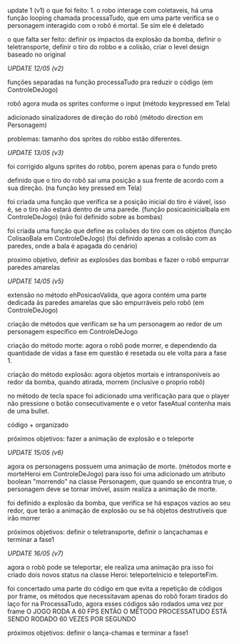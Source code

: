 update 1 (v1)
o que foi feito: 1. o robo interage com coletaveis, há uma função looping chamada processaTudo, que em uma parte verifica se o personagem interagido com o robô é mortal. Se sim ele é deletado

o que falta ser feito: definir os impactos da explosão da bomba, definir o teletransporte, definir o tiro do robbo e a colisão,
criar o level design baseado no original


*UPDATE 12/05 (v2)*

funções separadas na função processaTudo pra reduzir o código (em ControleDeJogo)

robô agora muda os sprites conforme o input (método keypressed em Tela)

adicionado sinalizadores de direção do robô (método direction em Personagem)

problemas:
tamanho dos sprites do robbo estão diferentes.

*UPDATE 13/05 (v3)*

foi corrigido alguns sprites do robbo, porem apenas para o fundo preto

definido que o tiro do robô sai uma posição a sua frente de acordo com a sua direção. (na função key pressed em Tela)

foi criada uma função que verifica se a posição inicial do tiro é viável, isso é, se o tiro não estará dentro de uma parede. (função posicaoinicialbala em ControleDeJogo) (não foi definido sobre as bombas)

foi criada uma função que define as colisões do tiro com os objetos (função ColisaoBala em ControleDeJogo) (foi definido apenas a colisão com as paredes, onde a bala é apagada do cenário)


proximo objetivo, definir as explosões das bombas e fazer o robô empurrar paredes amarelas


*UPDATE 14/05 (v5)*

extensão no método ehPosicaoValida, que agora contém uma parte dedicada
às paredes amarelas que são empurráveis pelo robô (em ControleDeJogo)

criação de métodos que verificam se ha um personagem ao redor de um personagem especifico em ControleDeJogo

criação do método morte: agora o robô pode morrer, e dependendo da quantidade de vidas a fase em questão é resetada ou ele volta para a fase 1.

criação do método explosão: agora objetos mortais e intransponíveis ao redor da bomba, quando atirada, morrem (inclusive o proprio robô)

no método de tecla space foi adicionado uma verificação para que o player não pressione o botão consecutivamente e o vetor faseAtual contenha mais de uma bullet.

código + organizado

próximos objetivos: fazer a animação de explosão e o teleporte



*UPDATE 15/05 (v6)*

agora os personagens possuem uma animação de morte. (métodos morte e morteHeroi em ControleDeJogo)
para isso foi uma adicionado um atributo boolean "morrendo" na classe Personagem, que quando se encontra true,
o personagem deve se tornar imóvel, assim realiza a animação de morte. 

foi definido a explosão da bomba, que verifica se há espaços vazios ao seu redor, que terão a animação de explosão
ou se há objetos destrutíveis que irão morrer

próximos objetivos: definir o teletransporte, definir o lançachamas e terminar a fase1

*UPDATE 16/05 (v7)*

agora o robô pode se teleportar, ele realiza uma animação
pra isso foi criado dois novos status na classe Heroi: teleporteInicio
e teleporteFim. 

foi concertado uma parte do código em que evita a repetição de códigos por frame, os métodos que necessitavam apenas do robô foram tirados do laço for na ProcessaTudo, agora esses códigos são rodados uma vez por frame
O JOGO RODA A 60 FPS ENTÃO O MÉTODO PROCESSATUDO ESTÁ SENDO RODADO 60 VEZES POR SEGUNDO

próximos objetivos: definir o lança-chamas e terminar a fase1





